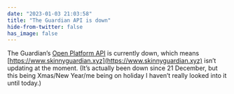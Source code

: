 ```yaml
---
date: "2023-01-03 21:03:58"
title: "The Guardian API is down"
hide-from-twitter: false
has_image: false
---
```


The Guardian’s [Open Platform API](https://groups.google.com/g/guardian-api-talk/c/zVyRUx7eEjM) is currently down, which means [https://www.skinnyguardian.xyz](https://www.skinnyguardian.xyz) isn’t updating at the moment. (It’s actually been down since 21 December, but this being Xmas/New Year/me being on holiday I haven’t really looked into it until today.)
